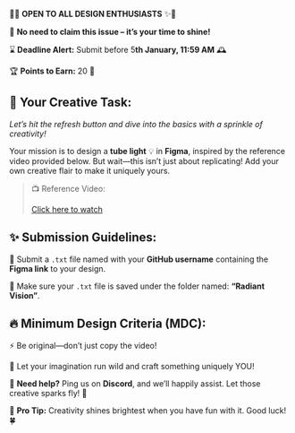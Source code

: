 🎨✨ **OPEN TO ALL DESIGN ENTHUSIASTS** ✨🎨

📢 **No need to claim this issue – it’s your time to shine!**

⌛ **Deadline Alert:** Submit before 5**th January, 11:59 AM** 🕰️

🏆 **Points to Earn:** 20 🌟

## **🌟 Your Creative Task:**

*Let’s hit the refresh button and dive into the basics with a sprinkle of creativity!*

Your mission is to design a **tube light** 💡 in **Figma**, inspired by the reference video provided below. But wait—this isn’t just about replicating! Add your own creative flair to make it uniquely yours.

> 📺 Reference Video:
> 
> 
> [Click here to watch](https://www.youtube.com/watch?v=sbDuATZ-46E)
> 

## **✨ Submission Guidelines:**

📁 Submit a `.txt` file named with your **GitHub username** containing the **Figma link** to your design.

📂 Make sure your `.txt` file is saved under the folder named: **“Radiant Vision”**.

## **🔥 Minimum Design Criteria (MDC):**

⚡ Be original—don’t just copy the video!

💭 Let your imagination run wild and craft something uniquely YOU!

💬 **Need help?** Ping us on **Discord**, and we’ll happily assist. Let those creative sparks fly! 🚀

🎉 **Pro Tip:** Creativity shines brightest when you have fun with it. Good luck! 🍀
